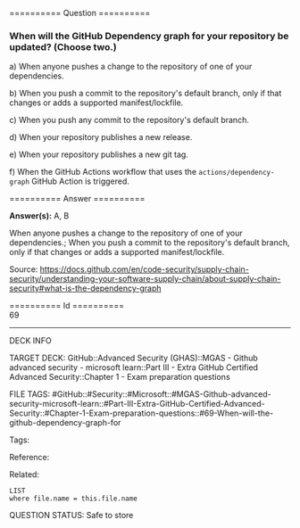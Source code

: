 ========== Question ==========  

### When will the GitHub Dependency graph for your repository be updated? (Choose two.)

a) When anyone pushes a change to the repository of one of your dependencies.

b) When you push a commit to the repository's default branch, only if that changes or adds a supported manifest/lockfile.

c) When you push any commit to the repository's default branch.

d) When your repository publishes a new release.

e) When your repository publishes a new git tag.

f) When the GitHub Actions workflow that uses the `actions/dependency-graph` GitHub Action is triggered.  

========== Answer ==========  

**Answer(s):** A, B

When anyone pushes a change to the repository of one of your dependencies.; When you push a commit to the repository's default branch, only if that changes or adds a supported manifest/lockfile.

Source: https://docs.github.com/en/code-security/supply-chain-security/understanding-your-software-supply-chain/about-supply-chain-security#what-is-the-dependency-graph

========== Id ==========  
69

---

DECK INFO

TARGET DECK: GitHub::Advanced Security (GHAS)::MGAS - Github advanced security - microsoft learn::Part III - Extra GitHub Certified Advanced Security::Chapter 1 - Exam preparation questions

FILE TAGS: #GitHub::#Security::#Microsoft::#MGAS-Github-advanced-security-microsoft-learn::#Part-III-Extra-GitHub-Certified-Advanced-Security::#Chapter-1-Exam-preparation-questions::#69-When-will-the-github-dependency-graph-for

Tags:

Reference:

Related:

```dataview
LIST
where file.name = this.file.name
```

QUESTION STATUS: Safe to store
